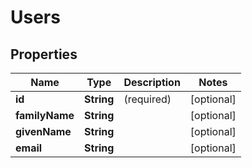 

# Users


## Properties

Name | Type | Description | Notes
------------ | ------------- | ------------- | -------------
**id** | **String** | (required)  |  [optional]
**familyName** | **String** |  |  [optional]
**givenName** | **String** |  |  [optional]
**email** | **String** |  |  [optional]



